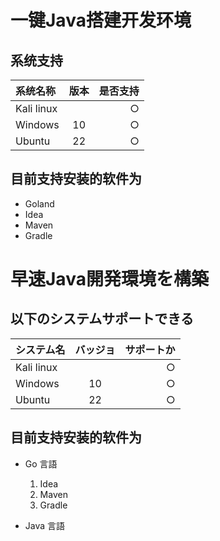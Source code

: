 # 一键Java搭建开发环境

## 系统支持

| 系统名称   | 版本 |是否支持|
| :----- | :--: | -------: |
| Kali linux |    | ○ |
| Windows  |  10  | ○ |
| Ubuntu |  22  | ○ |

## 目前支持安装的软件为
- Goland
- Idea
- Maven
- Gradle




# 早速Java開発環境を構築

## 以下のシステムサポートできる

| システム名   | バッジョ |サポートか|
| :----- | :--: | -------: |
| Kali linux |    | ○ |
| Windows  |  10  | ○ |
| Ubuntu |  22  | ○ |


## 目前支持安装的软件为
- Go 言語
    1. Idea 
    2. Maven
    3. Gradle 

- Java 言語
